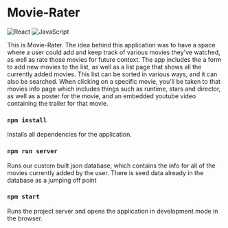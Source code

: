 # Movie-Rater

![React](https://img.shields.io/badge/react-%2320232a.svg?style=for-the-badge&logo=react&logoColor=%2361DAFB)
![JavaScript](https://img.shields.io/badge/javascript-%23323330.svg?style=for-the-badge&logo=javascript&logoColor=%23F7DF1E)

This is Movie-Rater.  The idea behind this application was to have a space where a user could add and keep track of various movies they've watched, as well as rate those movies for future context.  The app includes the a form to add new movies to the list, as well as a list page that shows all the currently added movies.  This list can be sorted in various ways, and it can also be searched.  When clicking on a specific movie, you'll be taken to that movies info page which includes things such as runtime, stars and director, as well as a poster for the movie, and an embedded youtube video containing the trailer for that movie.

### `npm install`

Installs all dependencies for the application.

### `npm run server`

Runs our custom built json database, which contains the info for all of the movies currently added by the user.  There is seed data already in the database as a jumping off point

### `npm start`

Runs the project server and opens the application in development mode in the browser.
